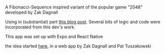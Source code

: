 A Fibonacci-Sequence inspired variant of the popular game "2048"
developed by Zak Dagnall

Using in (substantial) part [this blog post](https://medium.com/tinyso/how-to-create-game-2048-in-javascript-reactjs-react-native-4588bfd136c9). Several bits of logic and code were incorporated from this dev's work.

This app was set up with Expo and React Native

the idea started [here](https://gameboyzarcade.netlify.app/), in a web app by Zak Dagnall and Pat Tuszakowski
